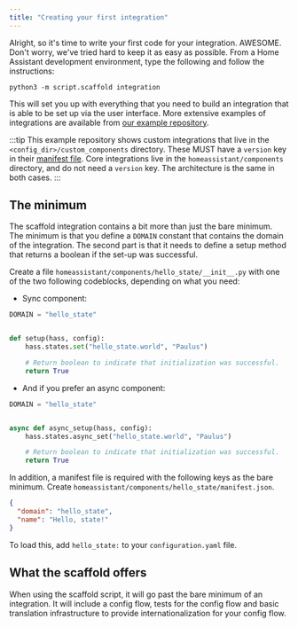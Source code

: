```yaml
---
title: "Creating your first integration"
---
```


Alright, so it's time to write your first code for your integration. AWESOME. Don't worry, we've tried hard to keep it as easy as possible. From a Home Assistant development environment, type the following and follow the instructions:

```shell
python3 -m script.scaffold integration
```

This will set you up with everything that you need to build an integration that is able to be set up via the user interface. More extensive examples of integrations are available from [our example repository](https://github.com/home-assistant/example-custom-config/tree/master/custom_components/).

:::tip
This example repository shows custom integrations that live in the `<config_dir>/custom_components` directory. These MUST have a `version` key in their [manifest file](/docs/creating_integration_manifest/#version). Core integrations live in the `homeassistant/components` directory, and do not need a `version` key. The architecture is the same in both cases.
:::

## The minimum

The scaffold integration contains a bit more than just the bare minimum. The minimum is that you define a `DOMAIN` constant that contains the domain of the integration. The second part is that it needs to define a setup method that returns a boolean if the set-up was successful.

Create a file `homeassistant/components/hello_state/__init__.py` with one of the two following codeblocks, depending on what you need:

- Sync component:

```python
DOMAIN = "hello_state"


def setup(hass, config):
    hass.states.set("hello_state.world", "Paulus")

    # Return boolean to indicate that initialization was successful.
    return True
```

- And if you prefer an async component:

```python
DOMAIN = "hello_state"


async def async_setup(hass, config):
    hass.states.async_set("hello_state.world", "Paulus")

    # Return boolean to indicate that initialization was successful.
    return True
```

In addition, a manifest file is required with the following keys as the bare minimum. Create `homeassistant/components/hello_state/manifest.json`.

```json
{
  "domain": "hello_state",
  "name": "Hello, state!"
}
```

To load this, add `hello_state:` to your `configuration.yaml` file. 

## What the scaffold offers

When using the scaffold script, it will go past the bare minimum of an integration. It will include a config flow, tests for the config flow and basic translation infrastructure to provide internationalization for your config flow.
